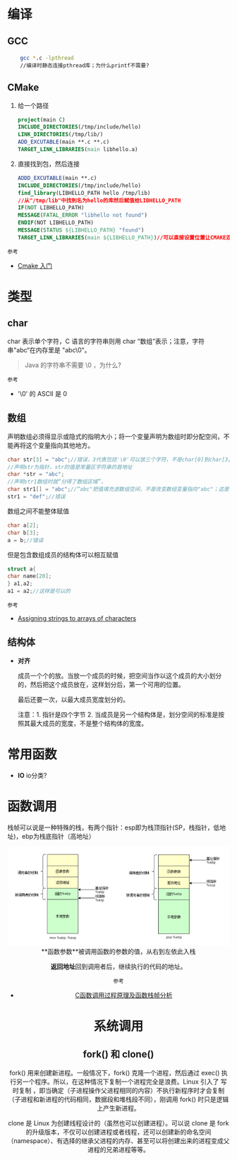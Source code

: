 # 编译

## GCC
```bash
	gcc *.c -lpthread
	//编译时静态连接pthread库；为什么printf不需要?
```
## CMake
1. 给一个路径
	```cmake
	project(main C)
	INCLUDE_DIRECTORIES(/tmp/include/hello)
	LINK_DIRECTORIES(/tmp/lib/)
	ADD_EXCUTABLE(main **.c **.c)
	TARGET_LINK_LIBRARIES(main libhello.a)
	```
	
2. 直接找到包，然后连接  
	```cmake
	ADDD_EXCUTABLE(main **.c)
	INCLUDE_DIRECTORIES(/tmp/include/hello)
	find_library(LIBHELLO_PATH hello /tmp/lib)
	//从"/tmp/lib"中找到名为hello的库然后赋值给LIBHELLO_PATH
	IF(NOT LIBHELLO_PATH)
	MESSAGE(FATAL_ERROR "libhello not found")
	ENDIF(NOT LIBHELLO_PATH)
	MESSAGE(STATUS ${LIBHELLO_PATH} "found")
	TARGET_LINK_LIBRARIES(main ${LIBHELLO_PATH})//可以直接设置位置让CMAKE连接
	```
	

`参考`

- [Cmake 入门](https://www.hahack.com/codes/cmake/)
# 类型

## char
char 表示单个字符，C 语言的字符串则用 char “数组”表示；注意，字符串"abc“在内存里是 "abc\0"。

> Java 的字符串不需要 \0 ，为什么?

`参考`

- 	'\0' 的 ASCII 是 0

## 数组

声明数组必须得显示或隐式的指明大小；将一个变量声明为数组时即分配空间，不能再将这个变量指向其他地方。

```c
char str[3] = "abc";//错误，3代表包括'\0'可以放三个字符，不是char[0]到char[3]可用。
//声明str为指针，str的值是常量区字符串的首地址
char *str = "abc";
//声明str1数组时就“分得了数组区域”，
char str1[] = "abc";//“abc"把值填充进数组空间，不是改变数组变量指向"abc"；这是 = 特性限制，导致误解。
str1 = "def";//错误
```

数组之间不能整体赋值

```c
char a[2];
char b[3];
a = b;//错误
```
但是包含数组成员的结构体可以相互赋值
```c
struct a{
char name[20];
} a1,a2;
a1 = a2;//这样是可以的
```

`参考`

- [Assigning strings to arrays of characters](https://stackoverflow.com/questions/579734/assigning-strings-to-arrays-of-characters)

## 结构体

- **对齐**

  成员一个个的放。当放一个成员的时候，把空间当作以这个成员的大小划分的，然后把这个成员放在，这样划分后，第一个可用的位置。

  最后还要一次，以最大成员宽度划分的。

  注意：1. 指针是四个字节 2. 当成员是另一个结构体是，划分空间的标准是按照其最大成员的宽度，不是整个结构体的宽度。

# 常用函数

- **IO**
	io分类?

# 函数调用

栈帧可以说是一种特殊的栈，有两个指针：esp即为栈顶指针(SP，栈指针，低地址)，ebp为栈底指针（高地址）

<div align="center"><img src="pics/20190407200839.png"</div>
**函数参数**被调用函数的参数的值，从右到左依此入栈

**返回地址**回到调用者后，继续执行的代码的地址。

`参考`
- [C函数调用过程原理及函数栈帧分析](https://segmentfault.com/a/1190000007977460)

# 系统调用

## fork() 和 clone()

fork() 用来创建新进程。一般情况下，fork() 克隆一个进程，然后通过 exec() 执行另一个程序。所以，在这种情况下复制一个进程完全是浪费。Linux 引入了 写时复制 ，即当确定（子进程操作父进程相同的内容）不执行新程序时才会复制（子进程和新进程的代码相同，数据段和堆栈段不同），刚调用 fork() 时只是逻辑上产生新进程。

clone 是 Linux 为创建线程设计的（虽然也可以创建进程）。可以说 clone 是 fork 的升级版本，不仅可以创建进程或者线程，还可以创建新的命名空间（namespace）、有选择的继承父进程的内存、甚至可以将创建出来的进程变成父进程的兄弟进程等等。